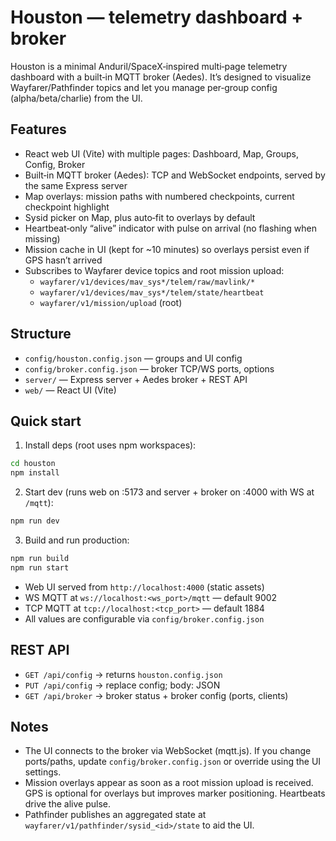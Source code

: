 # Houston — telemetry dashboard + broker

Houston is a minimal Anduril/SpaceX‑inspired multi‑page telemetry dashboard with a built‑in MQTT broker (Aedes). It’s designed to visualize Wayfarer/Pathfinder topics and let you manage per‑group config (alpha/beta/charlie) from the UI.

## Features
- React web UI (Vite) with multiple pages: Dashboard, Map, Groups, Config, Broker
- Built‑in MQTT broker (Aedes): TCP and WebSocket endpoints, served by the same Express server
- Map overlays: mission paths with numbered checkpoints, current checkpoint highlight
- Sysid picker on Map, plus auto‑fit to overlays by default
- Heartbeat‑only “alive” indicator with pulse on arrival (no flashing when missing)
- Mission cache in UI (kept for ~10 minutes) so overlays persist even if GPS hasn’t arrived
- Subscribes to Wayfarer device topics and root mission upload:
	- `wayfarer/v1/devices/mav_sys*/telem/raw/mavlink/*`
	- `wayfarer/v1/devices/mav_sys*/telem/state/heartbeat`
	- `wayfarer/v1/mission/upload` (root)

## Structure
- `config/houston.config.json` — groups and UI config
- `config/broker.config.json` — broker TCP/WS ports, options
- `server/` — Express server + Aedes broker + REST API
- `web/` — React UI (Vite)

## Quick start

1) Install deps (root uses npm workspaces):

```bash
cd houston
npm install
```

2) Start dev (runs web on :5173 and server + broker on :4000 with WS at `/mqtt`):

```bash
npm run dev
```

3) Build and run production:

```bash
npm run build
npm run start
```

- Web UI served from `http://localhost:4000` (static assets)
- WS MQTT at `ws://localhost:<ws_port>/mqtt` — default 9002
- TCP MQTT at `tcp://localhost:<tcp_port>` — default 1884
- All values are configurable via `config/broker.config.json`

## REST API
- `GET /api/config` → returns `houston.config.json`
- `PUT /api/config` → replace config; body: JSON
- `GET /api/broker` → broker status + broker config (ports, clients)

## Notes
- The UI connects to the broker via WebSocket (mqtt.js). If you change ports/paths, update `config/broker.config.json` or override using the UI settings.
- Mission overlays appear as soon as a root mission upload is received. GPS is optional for overlays but improves marker positioning. Heartbeats drive the alive pulse.
- Pathfinder publishes an aggregated state at `wayfarer/v1/pathfinder/sysid_<id>/state` to aid the UI.
